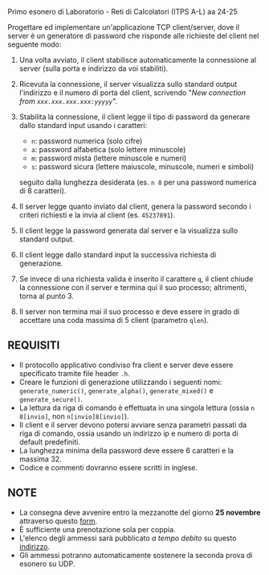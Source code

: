 Primo esonero di Laboratorio - Reti di Calcolatori (ITPS A-L) aa 24-25

Progettare ed implementare un'applicazione TCP client/server, dove il server è un generatore di password che risponde alle richieste del client nel seguente modo:

1. Una volta avviato, il client stabilisce automaticamente la connessione al server (sulla porta e indirizzo da voi stabiliti).
2. Ricevuta la connessione, il server visualizza sullo standard output l'indirizzo e il numero di porta del client, scrivendo "*New connection from `xxx.xxx.xxx.xxx:yyyyy`*".
3. Stabilita la connessione, il client legge il tipo di password da generare dallo standard input usando i caratteri:
   - `n`: password numerica (solo cifre)
   - `a`: password alfabetica (solo lettere minuscole)
   - `m`: password mista (lettere minuscole e numeri)
   - `s`: password sicura (lettere maiuscole, minuscole, numeri e simboli)
   
   seguito dalla lunghezza desiderata (es. `n 8` per una password numerica di 8 caratteri).
4. Il server legge quanto inviato dal client, genera la password secondo i criteri richiesti e la invia al client (es. `45237891`).
5. Il client legge la password generata dal server e la visualizza sullo standard output.
6. Il client legge dallo standard input la successiva richiesta di generazione.
7. Se invece di una richiesta valida è inserito il carattere `q`, il client chiude la connessione con il server e termina qui il suo processo; altrimenti, torna al punto 3.
8. Il server non termina mai il suo processo e deve essere in grado di accettare una coda massima di 5 client (parametro `qlen`).

## REQUISITI

* Il protocollo applicativo condiviso fra client e server deve essere specificato tramite file header `.h`.
* Creare le funzioni di generazione utilizzando i seguenti nomi: `generate_numeric()`, `generate_alpha()`, `generate_mixed()` e `generate_secure()`.
* La lettura da riga di comando è effettuata in una singola lettura (ossia `n 8[invio]`, non `n[invio]8[invio]`).
* Il client e il server devono potersi avviare senza parametri passati da riga di comando, ossia usando un indirizzo ip e numero di porta di default predefiniti.
* La lunghezza minima della password deve essere 6 caratteri e la massima 32.
* Codice e commenti dovranno essere scritti in inglese.

## NOTE

* La consegna deve avvenire entro la mezzanotte del giorno **25 novembre** attraverso questo [form](https://forms.gle/gQtVQeGKTvLu1Fkv6).
* È sufficiente una prenotazione sola per coppia.
* L'elenco degli ammessi sarà pubblicato *a tempo debito* su questo [indirizzo](https://docs.google.com/spreadsheets/d/1is06LNSfanO_7d03QZl_ftW9fMuMMCluliyfrepj2NM/edit?usp=sharing).
* Gli ammessi potranno automaticamente sostenere la seconda prova di esonero su UDP.
